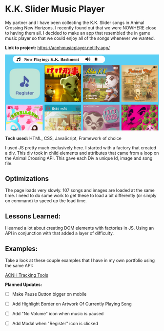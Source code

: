 # K.K. Slider Music Player
My partner and I have been collecting the K.K. Slider songs in Animal Crossing New Horizons. I recently found out that we were NOWHERE close to having them all. I decided to make an app that resembled the in game music player so that we could enjoy all of the songs whenever we wanted.

**Link to project:** https://acnhmusicplayer.netlify.app/

![screenshot](images/Screenshot.PNG)


**Tech used:** HTML, CSS, JavaScript, Framework of choice

I used JS pretty much exclusively here. I started with a factory that created a div. This div took in child elements and attributes that came from a loop on the Animal Crossing API. This gave each Div a unique Id, image and song file.

## Optimizations

The page loads very slowly. 107 songs and images are loaded at the same time. I need to do some work to get these to load a bit differently (or simply on command) to speed up the load time.


## Lessons Learned:

I learned a lot about creating DOM elements with factories in JS. Using an API in conjunction with that added a layer of difficulty. 

## Examples:
Take a look at these couple examples that I have in my own portfolio using the same API:

[ACNH Tracking Tools](https://acnhcollections.netlify.app/)

**Planned Updates:** 
- [ ] Make Pause Button bigger on mobile
- [ ] Add Highlight Border on Artwork Of Currently Playing Song
- [ ] Add "No Volume" icon when music is paused
- [ ] Add Modal when "Register" icon is clicked


